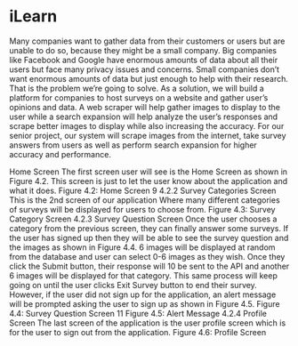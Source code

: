 # iLearn 

Many companies want to gather data from their customers or users but are unable to do so, because they might be a small company. Big companies like Facebook and Google have enormous amounts of data about all their users but face many privacy issues and concerns. Small companies don’t want enormous amounts of data but just enough to help with their research. That is the problem we’re going to solve. As a solution, we will build a platform for companies to host surveys on a website and gather user’s opinions and data. A web scraper will help gather images to display to the user while a search expansion will help analyze the user’s responses and scrape better images to display while also increasing the accuracy. For our senior project, our system will scrape images from the internet, take survey answers from users as well as perform search expansion for higher accuracy and performance.


Home Screen
The first screen user will see is the Home Screen as shown in Figure 4.2. This screen is just to
let the user know about the application and what it does.
Figure 4.2: Home Screen
9
4.2.2 Survey Categories Screen
This is the 2nd screen of our application Where many different categories of surveys will be
displayed for users to choose from.
Figure 4.3: Survey Category Screen
4.2.3 Survey Question Screen
Once the user chooses a category from the previous screen, they can finally answer some
surveys. If the user has signed up then they will be able to see the survey question and the
images as shown in Figure 4.4. 6 images will be displayed at random from the database and
user can select 0-6 images as they wish. Once they click the Submit button, their response will
10
be sent to the API and another 6 images will be displayed for that category. This same process
will keep going on until the user clicks Exit Survey button to end their survey. However, if the
user did not sign up for the application, an alert message will be prompted asking the user to
sign up as shown in Figure 4.5.
Figure 4.4: Survey Question Screen
11
Figure 4.5: Alert Message
4.2.4 Profile Screen
The last screen of the application is the user profile screen which is for the user to sign out
from the application.
Figure 4.6: Profile Screen
